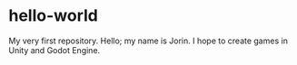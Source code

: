 # hello-world
My very first repository.
Hello; my name is Jorin. I hope to create games
in Unity and Godot Engine.

